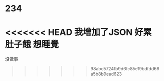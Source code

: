 # 234
<<<<<<< HEAD
我增加了JSON
好累
肚子餓
想睡覺
=======
沒做事
>>>>>>> 98abc5724fb9d6fc85e19bdfdd66a5b8b9ead623
